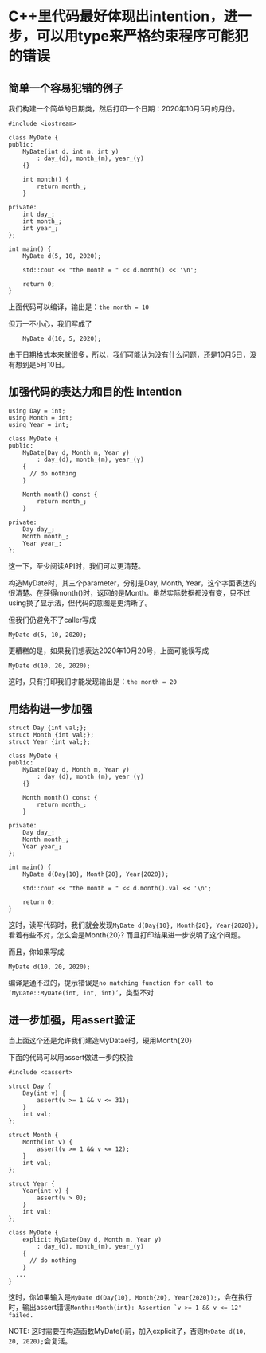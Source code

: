 # C++里代码最好体现出intention，进一步，可以用type来严格约束程序可能犯的错误

## 简单一个容易犯错的例子
我们构建一个简单的日期类，然后打印一个日期：2020年10月5月的月份。

```
#include <iostream>

class MyDate {
public:
    MyDate(int d, int m, int y) 
        : day_(d), month_(m), year_(y)
    {}

    int month() {
        return month_;
    }

private:
    int day_;
    int month_;
    int year_;
};

int main() {
    MyDate d(5, 10, 2020);

    std::cout << "the month = " << d.month() << '\n';

    return 0;
}
```

上面代码可以编译，输出是：```the month = 10```

但万一不小心，我们写成了
```
    MyDate d(10, 5, 2020);
```
由于日期格式本来就很多，所以，我们可能认为没有什么问题，还是10月5日，没有想到是5月10日。

## 加强代码的表达力和目的性 intention
```
using Day = int;
using Month = int;
using Year = int;

class MyDate {
public:
    MyDate(Day d, Month m, Year y) 
        : day_(d), month_(m), year_(y)
    {
      // do nothing
    }

    Month month() const {
        return month_;
    }

private:
    Day day_;
    Month month_;
    Year year_;
};
```

这一下，至少阅读API时，我们可以更清楚。

构造MyDate时，其三个parameter，分别是Day, Month, Year，这个字面表达的很清楚。在获得month()时，返回的是Month。虽然实际数据都没有变，只不过using换了显示法，但代码的意图是更清晰了。

但我们仍避免不了caller写成
```
MyDate d(5, 10, 2020);
```

更糟糕的是，如果我们想表达2020年10月20号，上面可能误写成
```
MyDate d(10, 20, 2020);
```
这时，只有打印我们才能发现输出是：```the month = 20```

## 用结构进一步加强
```
struct Day {int val;};
struct Month {int val;};
struct Year {int val;};

class MyDate {
public:
    MyDate(Day d, Month m, Year y) 
        : day_(d), month_(m), year_(y)
    {}

    Month month() const {
        return month_;
    }

private:
    Day day_;
    Month month_;
    Year year_;
};

int main() {
    MyDate d(Day{10}, Month{20}, Year{2020});

    std::cout << "the month = " << d.month().val << '\n';

    return 0;
}
```

这时，读写代码时，我们就会发现```MyDate d(Day{10}, Month{20}, Year{2020});```看着有些不对，怎么会是Month{20}? 而且打印结果进一步说明了这个问题。

而且，你如果写成
```
MyDate d(10, 20, 2020);
```
编译是通不过的，提示错误是```no matching function for call to ‘MyDate::MyDate(int, int, int)’```，类型不对

## 进一步加强，用assert验证

当上面这个还是允许我们建造MyDatae时，硬用Month{20}

下面的代码可以用assert做进一步的校验

```
#include <cassert>

struct Day {
    Day(int v) {
        assert(v >= 1 && v <= 31);
    }
    int val;
};

struct Month {
    Month(int v) {
        assert(v >= 1 && v <= 12);
    }
    int val;
};

struct Year {
    Year(int v) {
        assert(v > 0);
    }
    int val;
};

class MyDate {
    explicit MyDate(Day d, Month m, Year y) 
        : day_(d), month_(m), year_(y)
    {
      // do nothing
    }
  ...
}
```

这时，你如果输入是```MyDate d(Day{10}, Month{20}, Year{2020});```，会在执行时，输出assert错误```Month::Month(int): Assertion `v >= 1 && v <= 12' failed.```

NOTE: 这时需要在构造函数MyDate()前，加入explicit了，否则```MyDate d(10, 20, 2020);```会复活。


